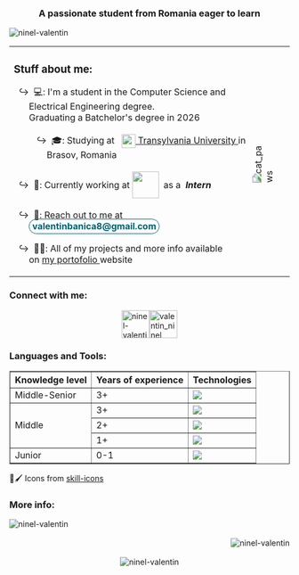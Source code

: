 <h3 align="center">
	A passionate student from Romania eager to learn
</h3>
<p align="left">
	<img src="https://komarev.com/ghpvc/?username=ninel-valentin&label=Profile%20views&color=006070&style=flat" alt="ninel-valentin" />
</p>
<table style="border:none; width:100%">
	<tbody>
		<tr>
			<td>
				<h3 align="left">
					Stuff about me:
				</h3>
				<ul style="list-style-type: '↪'">
					<li>
						&nbsp; 💻: I'm a student in  the Computer Science and Electrical Engineering degree.
						<br />
						Graduating a Batchelor's degree in 2026
					</li>
					<br />
					<li style="position:relative; left:2rem;">
						&nbsp; 🎓: Studying at &nbsp;
						<a href="https://unitbv.ro/">
							<img style="filter:drop-shadow(0 0 1px white);" align="center" src="https://unitbv.ro/images/footerlogo.PNG" height="25" />
							Transylvania University
						</a>
						in Brasov,
						Romania
					</li>
					<br />
					<li>
						<div style="display:flex; align-items:center;">
							&nbsp; 💼: Currently working at&nbsp;
							<a href="[https://www.channelsight.com/](https://www.siemens.com/global/en.html)">
								<img style="height:3rem;" src="https://www.siemens.com/assets/static/logo.2f518675.svg" />
							</a>
							&nbsp; as a &nbsp;
							<i>
								<b>
									Intern
								</b>
							</i>
						</div>
					</li>
					<br />
					<li>
						&nbsp;&nbsp;📧: Reach out to me at
						<span style="color:#006070; font-weight:bolder; border-radius:25px; padding:2px 5px 3px; border:#006070 1px solid;">
							valentinbanica8@gmail.com
						</span>
					</li>
					<br />
					<li>
						&nbsp;&nbsp;👨‍💻: All of my projects and more info available on
						<a href="https://ninel-valentin.com/">
							my portofolio
						</a>
						website
					</li>
				</ul>
			</td>
			<td>
				<img style="transform:rotate(-90deg);" align="center" src="https://puppaws.carrd.co/assets/images/image24.gif?v=5ed23abf" alt="cat_paws" />
			</td>
		</tr>
	</tbody>
</table>
<h3 align="left">
	Connect with me:
</h3>
<div style="display:flex; justify-content:center; align-items: center; width:100%">
	<a href="https://linkedin.com/in/ninel-valentin-bănică" target="blank">
		<img align="center" src="https://user-images.githubusercontent.com/74038190/235294012-0a55e343-37ad-4b0f-924f-c8431d9d2483.gif" alt="ninel-valentin-bănică" height="50" width="50" />
	</a>
	<br/>
	<a href="https://instagram.com/valentin_ninel" target="blank">
		<img align="center" src="https://user-images.githubusercontent.com/74038190/235294013-a33e5c43-a01c-43f6-b44d-a406d8b4ab75.gif" alt="valentin_ninel" height="50" width="50" />
	</a>
</div>
<h3 align="left">
	Languages and Tools:
</h3>
<table border=1 style="width:100%">
	<thead>
		<th>
			Knowledge level
		</th>
		<th>
			Years of experience
		</th>
		<th>
			Technologies
		</th>
	</thead>
	<tbody>
	<tr>
		<td>
			Middle-Senior
		</td>
		<td>
			3+
		</td>
		<td>
			<img src="https://skillicons.dev/icons?i=react,nextjs,babel,express,flask,redis,azure,postman&perline=10"/>
		</td>
		</tr>
	<tr>
		<td rowspan="3">
			Middle
		</td>
		<td>
			3+
		</td>
		<td>
			<img src="https://skillicons.dev/icons?i=py,java,c,cs,cpp&perline=10"/>
		</td>
		</tr>
		<tr>
		<td>
			2+
		</td>
		<td>
			<img src="https://skillicons.dev/icons?i=blender,unity&perline=10"/>
		</td>
		</tr>
		<tr>
		<td>
			1+
		</td>
		<td>
			<img src="https://skillicons.dev/icons?i=aws,kubernetes,docker,dotnet,dynamodb&perline=10"/>
		</td>
		</tr>
		<tr>
		<td>
			Junior
		</td>
		<td>
			0-1
		</td>
		<td>
			<img src="https://skillicons.dev/icons?i=react,nextjs,babel,express,flask,redis,azure,postman&perline=10"/>
		</td>
		</tr>
	</tbody>
</table>
<p>🎨🖌 Icons from <a href="https://github.com/tandpfun/skill-icons#readme">skill-icons</a></p>
<h3 align="left">
	More info:
</h3>
<div style="width:100%; display:flex; align-items:center; justify-content:center; flex-direction: column;">
<div style="width:100%;">
	<img align="left" src="https://github-readme-stats.vercel.app/api/top-langs?username=ninel-valentin&show_icons=true&locale=en&layout=compact" alt="ninel-valentin" />
</div>
	<br />
<div style="width:100%;" align="right">
	<img align="center" src="https://github-readme-stats.vercel.app/api?username=ninel-valentin&show_icons=true&locale=en" alt="ninel-valentin" />
</div>
	<br />
	<img align="center" src="https://github-readme-streak-stats.herokuapp.com/?user=ninel-valentin&" alt="ninel-valentin" />
</div>
